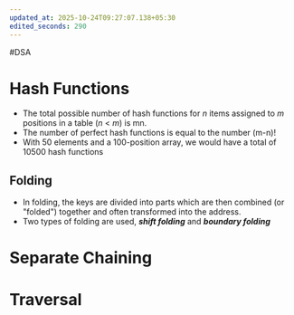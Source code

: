```yaml
---
updated_at: 2025-10-24T09:27:07.138+05:30
edited_seconds: 290
---
```

#DSA 
# Hash Functions
- The total possible number of hash functions for _n_ items assigned to _m_ positions in a table (_n_ < _m_) is mn.
- The number of perfect hash functions is equal to the number (m-n)!
- With 50 elements and a 100-position array, we would have a total of 10500 hash functions
## Folding
- In folding, the keys are divided into parts which are then combined (or "folded") together and often transformed into the address.
- Two types of folding are used, **_shift folding_** and **_boundary folding_**

# Separate Chaining


# Traversal